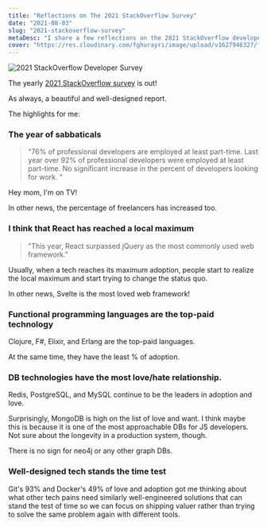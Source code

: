 ```yaml
---
title: "Reflections on The 2021 StackOverflow Survey"
date: "2021-08-03"
slug: "2021-stackoverflow-survey"
metaDesc: "I share a few reflections on the 2021 StackOverflow developers survey."
cover: "https://res.cloudinary.com/fghurayri/image/upload/v1627946327/faisal.sh/2021-stackoverflow-survey/cover.png"
---
```


<script context="module">
  export const prerender = true;
</script>

![2021 StackOverflow Developer Survey](https://res.cloudinary.com/fghurayri/image/upload/v1627946327/faisal.sh/2021-stackoverflow-survey/cover.png)

The yearly [2021 StackOverflow survey](https://insights.stackoverflow.com/survey/2021) is out!

As always, a beautiful and well-designed report.

The highlights for me:

### The year of sabbaticals

> "76% of professional developers are employed at least part-time. Last year over 92% of professional developers were employed at least part-time. No significant increase in the percent of developers looking for work. "

Hey mom, I'm on TV!

In other news, the percentage of freelancers has increased too.

### I think that React has reached a local maximum

> "This year, React surpassed jQuery as the most commonly used web framework."

Usually, when a tech reaches its maximum adoption, people start to realize the local maximum and start trying to change the status quo.

In other news, Svelte is the most loved web framework!

### Functional programming languages are the top-paid technology

Clojure, F#, Elixir, and Erlang are the top-paid languages.

At the same time, they have the least % of adoption.

### DB technologies have the most love/hate relationship.

Redis, PostgreSQL, and MySQL continue to be the leaders in adoption and love.

Surprisingly, MongoDB is high on the list of love and want. I think maybe this is because it is one of the most approachable DBs for JS developers. Not sure about the longevity in a production system, though.

There is no sign for neo4j or any other graph DBs.

### Well-designed tech stands the time test

Git's 93% and Docker's 49% of love and adoption got me thinking about what other tech pains need similarly well-engineered solutions that can stand the test of time so we can focus on shipping valuer rather than trying to solve the same problem again with different tools.
